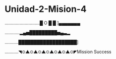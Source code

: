 # Unidad-2-Mision-4
............................█  O █ █ ]▄▄▄▄▄▄▄

............▂▄▅█████████▅▄▃▂

...........███████████████████] 

...........◥⊙▲⊙▲⊙▲⊙▲⊙▲⊙▲⊙◤Mission Success
